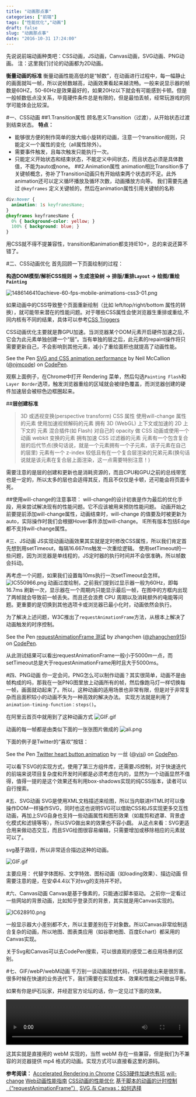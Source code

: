 ```yaml
---
title: "动画那点事"
categories: ["前端"]
tags: ["性能优化","动画"]
draft: false
slug: "动画那点事"
date: "2016-10-31 17:24:00"
---
```


先说说前端动画种类吧：CSS动画，JS动画，Canvas动画，SVG动画、PNG动画。
注：这里我们讨论的动画都为2D动画。

**衡量动画的标准**
衡量动画性能高低的是“帧数”，在动画进行过程中，每一幅静止的画面就叫一帧，所以说帧数越高，动画效果看起来越流畅。一般来说显示器的帧数是60HZ，50-60Hz是效果最好的，如果20Hz以下就会有可能感到卡顿。但是一般帧数低点没关系，毕竟硬件条件总是有限的，但是最怕丢帧，经常玩游戏的同学可能体会比较深。

#一、CSS动画
##1.Transition属性
顾名思义Transition（过渡），从开始状态过渡到结束状态。
**特点：**

* 能够很方便的制作简单的放大缩小旋转的动画，注意一个transition规则，只能定义一个属性的变化（all属性除外）。
* 需要事件触发，且每次触发只能执行一次。
* 只能定义开始状态和结束状态，不能定义中间状态，而且状态必须是具体数值，不能为auto或none。
##2.Animation属性
animation相比Transition多了关键帧概念，弥补了Transition动画只有开始结束两个状态的不足。此外animation还可以定义循环播放及循环次数，动画播放方向等。
我们需要先通过 `@keyframes` 定义关键帧的，然后在animation属性引用关键帧的名称
```css
div:hover {
  animation: 1s keyframesName;
}
@keyframes keyframesName {
  0% { background-color: yellow; }
  100% { background: blue; }
}
```

用CSS就不得不提兼容性，transition和animation都支持IE10+，总的来说还算不错了。

#二、CSS动画优化
首先回顾一下页面绘制的过程：

**构造DOM模型/解析CSS规则 → 生成渲染树 → 排版/重排`Layout` → 绘图/重绘`Painting`**

![1486146410achieve-60-fps-mobile-animations-css3-01.png][1]

如果动画中的CSS导致整个页面重新绘制（比如 left/top/right/bottom 属性的转换），就可能带来潜在的性能问题。对于哪些CSS属性会使浏览器生重排或重绘,不同内核有不同的结果，具体可以参考[CSS Triggers][2]

CSS动画优化主要就是靠GPU加速。当浏览器某个DOM元素开启硬件加速之后，它会为此元素单独创建一个“层”。当有单独的层之后，此元素的repaint操作将只需要更新自己，不会影响到其他元素，减小了重绘面积也就提高了动画性能。

<p data-height="500" data-theme-id="21453" data-slug-hash="secwi" data-user="njmcode" data-embed-version="2" data-pen-title="SVG and CSS animation performance" class="codepen">See the Pen <a href="https://codepen.io/njmcode/pen/secwi/">SVG and CSS animation performance</a> by Neil McCallion (<a href="http://codepen.io/njmcode">@njmcode</a>) on <a href="http://codepen.io">CodePen</a>.</p>
<script async src="https://production-assets.codepen.io/assets/embed/ei.js"></script>

观察上面例子，在Chrome中打开 Rendering 菜单，然后勾选`Painting Flash`和`Layer Border`选项，触发浏览器重绘的区域就会被绿色覆盖，而浏览器创建的硬件加速层会被棕色边框圈起来。

##**层创建标准**

> 3D 或透视变换(perspective transform) CSS 属性
使用will-change 属性的元素
使用加速视频解码的元素
拥有 3D (WebGL) 上下文或加速的 2D 上下文的 元素
混合插件(如 Flash)
对自己的 opacity 做 CSS 动画或使用一个动画 webkit 变换的元素
拥有加速 CSS 过滤器的元素
元素有一个包含复合层的后代节点(换句话说，就是一个元素拥有一个子元素，该子元素在自己的层里)
元素有一个 z-index 较低且有在一个复合层渲染的兄弟元素(换句话说就是该元素在复合层上面渲染，这一点需要特别注意！)

需要注意的是层的创建和更新也是消耗资源的，而且CPU和GPU之前的总线带宽也是一定的，所以太多的层也会适得其反，而且不仅仅是卡顿，还可能会将页面卡死。

##使用will-change的注意事项：
will-change的设计初衷是作为最后的优化手段，用来尝试解决现有的性能问题。它不应该被用来预防性能问题。
动画开始之前要提前添加will-change属性，动画结束时，will-change 的值要及时被更新为 auto，实际操作时我们会根据Hover事件添加will-change。
IE所有版本包括Edge都不支持will-change属性。

#三、JS动画
JS实现动画动画效果其实就是定时修改CSS属性，所以我们肯定首先想到用setTimeout，每隔16.667ms触发一次重绘逻辑。
使用setTimeout的一些问题，因为浏览器是单线程的，JS定时器的执行时间并不会很准确，所以帧数会抖动。

再考虑一个问题，如果我们设置每10ms执行一次setTimeout会怎样。
![IC550966.png][3]
动画过度绘制，之前我们提到过显示器一般为60Hz，即每 16.7ms 刷新一次，显示器在一个周期内只能显示最后一帧，在图中的方框内出现了两帧就会导致前一帧丢失。而且还会浪费 CPU 周期以及消耗额外的电能等问题。更重要的是切换到其他选项卡或浏览器已最小化时，动画依然会执行。

为了解决上述问题，W3C推出了`requestAnimationFrame`方法，从根本上解决了动画触发的时序控制。

<p data-height="300" data-theme-id="21453" data-slug-hash="RobmMz" data-default-tab="js,result" data-user="zhangchen915" data-embed-version="2" data-pen-title="requestAnimationFrame 测试" class="codepen">See the Pen <a href="http://codepen.io/zhangchen915/pen/RobmMz/">requestAnimationFrame 测试</a> by zhangchen (<a href="http://codepen.io/zhangchen915">@zhangchen915</a>) on <a href="http://codepen.io">CodePen</a>.</p>
<script async src="https://production-assets.codepen.io/assets/embed/ei.js"></script>

从此测试结果可以看出requestAnimationFrame一般小于5000m一点，而setTimeout总是大于requestAnimationFrame用时且大于5000ms。


#四、PNG动画
你一定会问，PNG怎么可以制作动画？其实很简单，动画不是由帧构成的吗，那我在一张PNG图里放上动画所有的帧，然后像跑马灯一样切换每一帧，画面就动起来了。所以，这种动画的适用场景也非常有限，但是对于非常复杂而且面积较小的动画不失为一种高效的解决办法。
实现方法就是利用了`animation-timing-function：steps()`。

在阿里云首页中就用到了这种动画方式
![GIF.gif][4]

动画的每一帧都是由类似下面的一张张图片做成的
![ali.png][5]

下面的例子是Twitter的“喜欢”按钮：
<p data-height="265" data-theme-id="0" data-slug-hash="LpXVJb" data-default-tab="css,result" data-user="yisi" data-embed-version="2" data-pen-title="Twitter heart button animation" class="codepen">See the Pen <a href="http://codepen.io/yisi/pen/LpXVJb/">Twitter heart button animation</a> by 一丝 (<a href="http://codepen.io/yisi">@yisi</a>) on <a href="http://codepen.io">CodePen</a>.</p>
<script async src="https://production-assets.codepen.io/assets/embed/ei.js"></script>
可以看下SVG的实现方式，使用了第三方组件库，还需要JS控制，对于快速迭代的前端来说项目复杂度和开发时间都是必须考虑在内的，显然为一个动画显然不值得，值得一提的是这个效果还有利用box-shadows实现的纯CSS版本，读者可以自行搜索。

#五、SVG动画
SVG是使用XML文档描述来绘图，所以当内联进HTML时可以像操作DOM一样操作SVG，同时也这也说明SVG可以借助CSS和JS实现更多交互性动画，再加上SVG自身也支持一些动画属性和图形效果（如裁剪和遮罩、背景虚化模式和滤镜等等），所以SVG做出来的效果也不容小觑。
从这点来看：SVG更适合用来做动态交互，而且SVG绘图很容易编辑，只需要增加或移除相应的元素就可以了。

svg基于路径，所以非常适合描边这种的动画。

![GIF.gif][6]

主要应用：
代替字体图标、文字特效、图标动画（如loading效果）、描边动画
但需要注意的是，在安卓4.4以下对svg的支持并不好。

#六、Canvas动画
Canvas是基于像素的，只能通过脚本驱动。
之前你一定看过一些网站的背景动画，比如知乎登录页的背景，其实就是用Canvas实现的。

![IC628910.png][7]

一般显示器大小差别都不大，所以主要差别在于对象数。所以Canvas非常绘制适合复杂的动画，所以地图、图表类应用（如谷歌地图、百度Echart）都采用的Canvas实现。

关于Svg和Canvas可以去CodePen搜索，可以很直观的感受二者应用场景的区别。

#七、GIF/webP/webM动画
千万别一谈动画就想代码，代码是做出来是很厉害。
很多时候在快速的业务迭代下，我们需要在实现成本、效果和性能之间做出平衡。

如果有你是炉石玩家，并经逛官方论坛的话，你一定见过下面的效果。

<video id="headerFlash" autoplay="autoplay" loop="true" preload="auto" width="500" height="124">
            <source src="http://hearthstone.nos.netease.com/3/home/20151114/header_v2.webm" type="video/webm">
            <source src="http://hearthstone.nos.netease.com/3/home/20151114/header_v2.mp4" type="video/mp4">
    </video>

这其实就是直接用的 webM 实现的，当然 webM 存在一些兼容，但是我们为不兼容的浏览器提供 mp4 格式的动画。实现方式可以直接看这里的源码。

**参考阅读：**
[Accelerated Rendering in Chrome][8]
[CSS3硬件加速也有坑][9]
[will-change][10]
[Web动画性能指南][11]
[CSS动画的性能优化][12]
[基于脚本的动画的计时控制（“requestAnimationFrame”）][13]
[SVG 与 Canvas：如何选择][14]


  [1]: http://zhangchen915.com/usr/uploads/2017/02/536773915.png
  [2]: https://csstriggers.com/
  [3]: http://zhangchen915.com/usr/uploads/2016/11/2022221312.png
  [4]: http://zhangchen915.com/usr/uploads/2016/11/1002090294.gif
  [5]: http://zhangchen915.com/usr/uploads/2016/11/4123690393.png
  [6]: http://zhangchen915.com/usr/uploads/2017/02/1512309850.gif
  [7]: http://zhangchen915.com/usr/uploads/2016/11/2132206249.png
  [8]: https://www.html5rocks.com/zh/tutorials/speed/layers/
  [9]: http://div.io/topic/1348
  [10]: https://developer.mozilla.org/zh-CN/docs/Web/CSS/will-change
  [11]: http://alexorz.github.io/animation-performance-guide/
  [12]: http://zencode.in/14.CSS%E5%8A%A8%E7%94%BB%E7%9A%84%E6%80%A7%E8%83%BD%E4%BC%98%E5%8C%96.html
  [13]: https://msdn.microsoft.com/library/hh920765(v=vs.85).aspx
  [14]: https://msdn.microsoft.com/zh-cn/library/gg193983(v=vs.85).aspx
